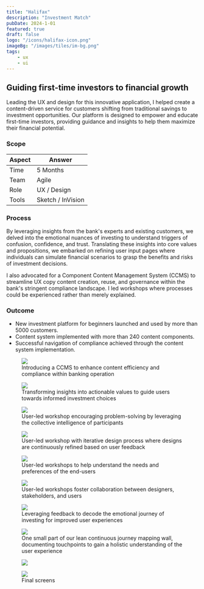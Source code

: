 ```yaml
---
title: "Halifax"
description: "Investment Match"
pubDate: 2024-1-01
featured: true
draft: false
logo: "/icons/halifax-icon.png"
imageBg: "/images/tiles/im-bg.png"
tags:
    - ux
    - ui
---
```


## Guiding first-time investors to financial growth

Leading the UX and design for this innovative application, I helped create a content-driven service for customers shifting from traditional savings to investment opportunities. Our platform is designed to empower and educate first-time investors, providing guidance and insights to help them maximize their financial potential.

### Scope

| Aspect | Answer            |
| ------ | ----------------- |
| Time   | 5 Months          |
| Team   | Agile             |
| Role   | UX / Design       |
| Tools  | Sketch / InVision |

### Process

By leveraging insights from the bank's experts and existing customers, we delved into the emotional nuances of investing to understand triggers of confusion, confidence, and trust. Translating these insights into core values and propositions, we embarked on refining user input pages where individuals can simulate financial scenarios to grasp the benefits and risks of investment decisions.

I also advocated for a Component Content Management System (CCMS) to streamline UX copy content creation, reuse, and governance within the bank's stringent compliance landscape. I led workshops where processes could be experienced rather than merely explained.

### Outcome

-   New investment platform for beginners launched and used by more than 5000 customers.
-   Content system implemented with more than 240 content components.
-   Successful navigation of compliance achieved through the content system implementation.

<figure>
  <Image
    src="/images/halifax-investment-match/content-modal.jpg"
    class="rounded-md"
  />
  <figcaption>Introducing a CCMS to enhance content efficiency and compliance within banking operation</figcaption>
</figure>

<figure>
  <Image
    src="/images/halifax-investment-match/basic-wires.jpg"
    class="rounded-md"
  />
  <figcaption>Transforming insights into actionable values to guide users towards informed investment choices</figcaption>
</figure>

<figure>
  <Image
    src="/images/halifax-investment-match/low-fi-journey-3.jpg"
    class="rounded-md"
  />
  <figcaption>User-led workshop encouraging problem-solving by leveraging the collective intelligence of participants</figcaption>
</figure>

<figure>
  <Image
    src="/images/halifax-investment-match/compliance.jpg"
    class="rounded-md"
  />
  <figcaption>User-led workshop with iterative design process where designs are continuously refined based on user feedback</figcaption>
</figure>

<figure>
  <Image
    src="/images/halifax-investment-match/low-fi-journey-1.jpg"
    class="rounded-md"
  />
  <figcaption>User-led workshops to help understand the needs and preferences of the end-users</figcaption>
</figure>

<figure>
  <Image
    src="/images/halifax-investment-match/low-fi-journey-2.jpg"
    class="rounded-md"
  />
  <figcaption>User-led workshops foster collaboration between designers, stakeholders, and users</figcaption>
</figure>

<figure>
  <Image
    src="/images/halifax-investment-match/business-insight.jpg"
    class="rounded-md"
  />
  <figcaption>Leveraging feedback to decode the emotional journey of investing for improved user experiences</figcaption>
</figure>

<figure>
  <Image
    src="/images/halifax-investment-match/compliance-1.jpg"
    class="rounded-md"
  />
  <figcaption>One small part of our lean continuous journey mapping wall, documenting touchpoints to gain a holistic understanding of the user experience</figcaption>
</figure>

<figure>
  <Image
    src="/images/halifax-investment-match/examples.png"
    class="rounded-md"
  />
</figure>

<figure>
  <Image
    src="/images/halifax-investment-match/screens.png"
    class="rounded-md"
  />
  <figcaption>Final screens</figcaption>
</figure>

